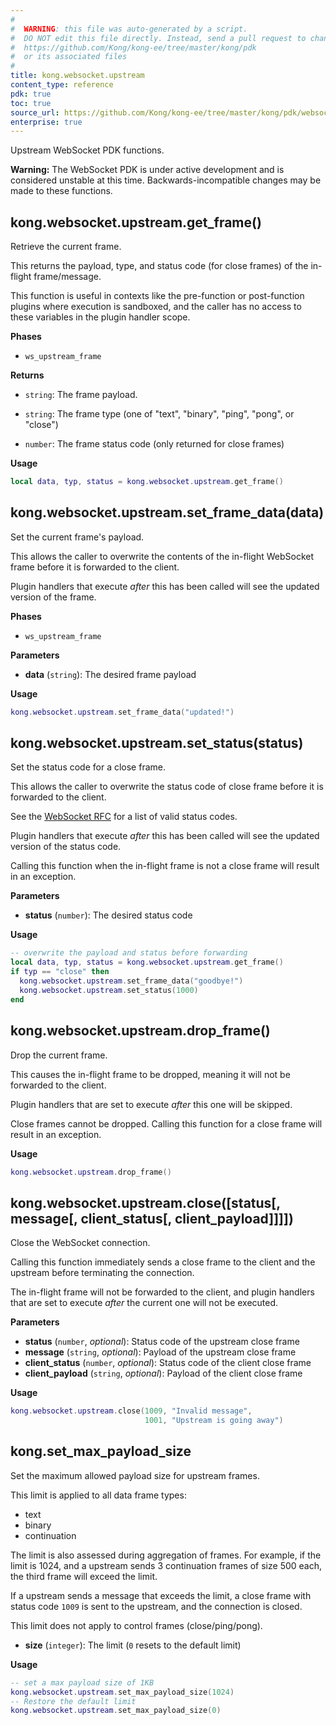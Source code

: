 ```yaml
---
#
#  WARNING: this file was auto-generated by a script.
#  DO NOT edit this file directly. Instead, send a pull request to change
#  https://github.com/Kong/kong-ee/tree/master/kong/pdk
#  or its associated files
#
title: kong.websocket.upstream
content_type: reference
pdk: true
toc: true
source_url: https://github.com/Kong/kong-ee/tree/master/kong/pdk/websocket/upstream.lua
enterprise: true
---
```


Upstream WebSocket PDK functions.

<div class="alert alert-warning">
  <strong>Warning:</strong> The WebSocket PDK is under active development and is
  considered unstable at this time. Backwards-incompatible changes may be made
  to these functions.
</div>



## kong.websocket.upstream.get_frame()

Retrieve the current frame.

 This returns the payload, type, and status code (for close frames) of
 the in-flight frame/message.

 This function is useful in contexts like the pre-function or post-function plugins
 where execution is sandboxed, and the caller has no access to these
 variables in the plugin handler scope.


**Phases**

* `ws_upstream_frame`

**Returns**

*  `string`:  The frame payload.

*  `string`:  The frame type (one of "text", "binary", "ping",
   "pong", or "close")

*  `number`:  The frame status code (only returned for close frames)


**Usage**

``` lua
local data, typ, status = kong.websocket.upstream.get_frame()
```



## kong.websocket.upstream.set_frame_data(data)

Set the current frame's payload.

 This allows the caller to overwrite the contents of the in-flight
 WebSocket frame before it is forwarded to the client.

 Plugin handlers that execute _after_ this has been called will see the
 updated version of the frame.


**Phases**

* `ws_upstream_frame`

**Parameters**

* **data** (`string`):  The desired frame payload

**Usage**

``` lua
kong.websocket.upstream.set_frame_data("updated!")
```



## kong.websocket.upstream.set_status(status)

Set the status code for a close frame.

 This allows the caller to overwrite the status code of close frame
 before it is forwarded to the client.

 See the [WebSocket RFC](https://datatracker.ietf.org/doc/html/rfc6455#section-7.4.1)
 for a list of valid status codes.

 Plugin handlers that execute _after_ this has been called will see the
 updated version of the status code.

 Calling this function when the in-flight frame is not a close frame
 will result in an exception.


**Parameters**

* **status** (`number`):  The desired status code

**Usage**

``` lua
-- overwrite the payload and status before forwarding
local data, typ, status = kong.websocket.upstream.get_frame()
if typ == "close" then
  kong.websocket.upstream.set_frame_data("goodbye!")
  kong.websocket.upstream.set_status(1000)
end
```



## kong.websocket.upstream.drop_frame()

Drop the current frame.

 This causes the in-flight frame to be dropped, meaning it will not be
 forwarded to the client.

 Plugin handlers that are set to execute _after_ this one will be
 skipped.

 Close frames cannot be dropped. Calling this function for a close
 frame will result in an exception.

**Usage**

``` lua
kong.websocket.upstream.drop_frame()
```



## kong.websocket.upstream.close([status[, message[, client_status[, client_payload]]]])

Close the WebSocket connection.

 Calling this function immediately sends a close frame to the client and
 the upstream before terminating the connection.

 The in-flight frame will not be forwarded to the client, and plugin
 handlers that are set to execute _after_ the current one will not be
 executed.


**Parameters**

* **status** (`number`, _optional_):  Status code of the upstream close frame
* **message** (`string`, _optional_):  Payload of the upstream close frame
* **client_status** (`number`, _optional_):  Status code of the client close frame
* **client_payload** (`string`, _optional_):  Payload of the client close frame

**Usage**

``` lua
kong.websocket.upstream.close(1009, "Invalid message",
                              1001, "Upstream is going away")
```





## kong.set_max_payload_size

Set the maximum allowed payload size for upstream frames.

 This limit is applied to all data frame types:
   * text
   * binary
   * continuation

 The limit is also assessed during aggregation of frames. For example,
 if the limit is 1024, and a upstream sends 3 continuation frames of size
 500 each, the third frame will exceed the limit.

 If a upstream sends a message that exceeds the limit, a close frame with
 status code `1009` is sent to the upstream, and the connection is closed.

 This limit does not apply to control frames (close/ping/pong).

* **size** (`integer`):  The limit (`0` resets to the default limit)

**Usage**

``` lua
-- set a max payload size of 1KB
kong.websocket.upstream.set_max_payload_size(1024)
-- Restore the default limit
kong.websocket.upstream.set_max_payload_size(0)
```